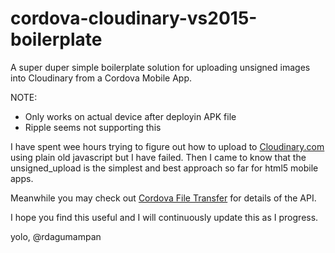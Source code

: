 # cordova-cloudinary-vs2015-boilerplate
A super duper simple boilerplate solution for uploading unsigned images into Cloudinary from a Cordova Mobile App.

NOTE:
- Only works on actual device after deployin APK file
- Ripple seems not supporting this

I have spent wee hours trying to figure out how to upload to [Cloudinary.com](Cloudinary.com) using plain old javascript but I have failed. Then I came to know that the unsigned_upload is the simplest and best approach so far for html5 mobile apps.

Meanwhile you may check out [Cordova File Transfer](http://ngcordova.com/docs/plugins/fileTransfer/) for details of the API.

I hope you find this useful and I will continuously update this as I progress.

yolo,
@rdagumampan
